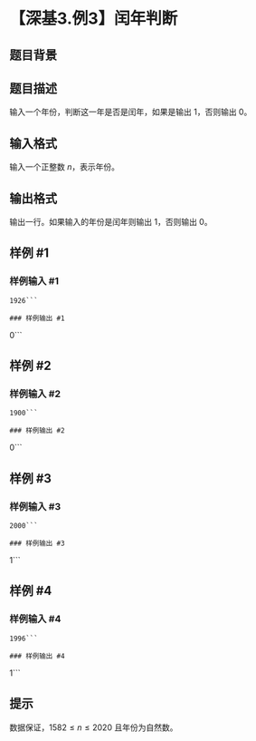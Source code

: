# 【深基3.例3】闰年判断

## 题目背景



## 题目描述

输入一个年份，判断这一年是否是闰年，如果是输出 $1$，否则输出 $0$。

## 输入格式

输入一个正整数 $n$，表示年份。

## 输出格式

输出一行。如果输入的年份是闰年则输出 $1$，否则输出 $0$。

## 样例 #1

### 样例输入 #1
```
1926```

### 样例输出 #1

```
0```

## 样例 #2

### 样例输入 #2
```
1900```

### 样例输出 #2

```
0```

## 样例 #3

### 样例输入 #3
```
2000```

### 样例输出 #3

```
1```

## 样例 #4

### 样例输入 #4
```
1996```

### 样例输出 #4

```
1```

## 提示

数据保证，$1582 \leq n \leq 2020$ 且年份为自然数。
